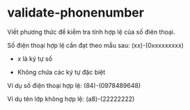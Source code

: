 # validate-phonenumber
Viết phương thức để kiểm tra tính hợp lệ của số điên thoại.

Số điện thoại hợp lệ cần đạt theo mẫu sau: (xx)-(0xxxxxxxxx)

  - x là ký tự số 

  - Không chứa các ký tự đặc biệt

Ví dụ số điện thoại hợp lệ: (84)-(0978489648)

Ví dụ tên lớp không hợp lệ: (a8)-(22222222)
